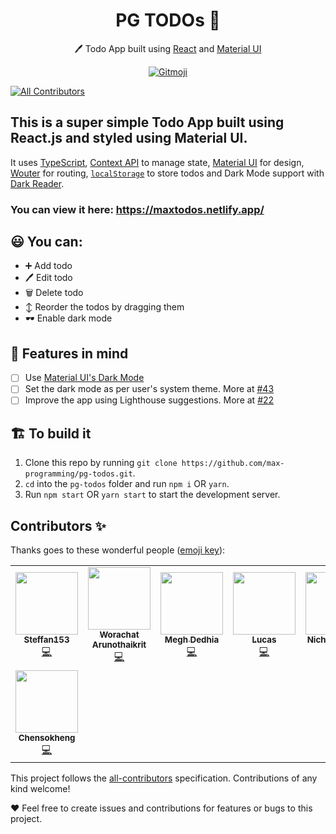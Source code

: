 <h1 align="center">
  PG TODOs 📝
</h1>

<p align="center">
  🖊️ Todo App built using <a href="https://reactjs.org/">React</a> and <a href="https://material-ui.com/">Material UI</a>
</p>
<p align="center">
<a href="https://gitmoji.carloscuesta.me">
  <img src="https://img.shields.io/badge/gitmoji-%20😜%20😍-FFDD67.svg?style=flat-square" alt="Gitmoji">
</a>
  
<!-- ALL-CONTRIBUTORS-BADGE:START - Do not remove or modify this section -->
[![All Contributors](https://img.shields.io/badge/all_contributors-8-orange.svg?style=flat-square)](#contributors-)
<!-- ALL-CONTRIBUTORS-BADGE:END -->
</p>

## This is a super simple Todo App built using React.js and styled using Material UI.

It uses [TypeScript](https://www.typescriptlang.org/), [Context API](https://reactjs.org/docs/context.html) to manage state, [Material UI](https://material-ui.com/) for design, [Wouter](https://github.com/molefrog/wouter) for routing, [`localStorage`](https://developer.mozilla.org/en-US/docs/Web/API/Window/localStorage) to store todos and Dark Mode support with [Dark Reader](https://darkreader.org/).

### You can view it here: https://maxtodos.netlify.app/

## 😃 You can:

- ➕ Add todo
- 🖊️ Edit todo
- 🗑️ Delete todo
- ↕️ Reorder the todos by dragging them
- 🕶️ Enable dark mode

## 🧠 Features in mind

- [ ] Use [Material UI's Dark Mode](https://material-ui.com/customization/palette/#user-preference)
- [ ] Set the dark mode as per user's system theme. More at [#43](https://github.com/max-programming/pg-todos/issues/43)
- [ ] Improve the app using Lighthouse suggestions. More at [#22](https://github.com/max-programming/pg-todos/issues/22)

## 🏗️ To build it

1. Clone this repo by running `git clone https://github.com/max-programming/pg-todos.git`.
2. `cd` into the `pg-todos` folder and run `npm i` OR `yarn`.
3. Run `npm start` OR `yarn start` to start the development server.

## Contributors ✨

Thanks goes to these wonderful people ([emoji key](https://allcontributors.org/docs/en/emoji-key)):

<!-- ALL-CONTRIBUTORS-LIST:START - Do not remove or modify this section -->
<!-- prettier-ignore-start -->
<!-- markdownlint-disable -->
<table>
  <tr>
    <td align="center"><a href="https://github.com/Steffan153"><img src="https://avatars0.githubusercontent.com/u/40404519?v=4" width="100px;" alt=""/><br /><sub><b>Steffan153</b></sub></a><br /><a href="#ideas-Steffan153" title="Code">💻</a></td>
    <td align="center"><a href="https://github.com/worachatsun"><img src="https://avatars0.githubusercontent.com/u/9085914?v=4" width="100px;" alt=""/><br /><sub><b>Worachat Arunothaikrit</b></sub></a><br /><a href="#ideas-worachatsun" title="Code">💻</a></td>
    <td align="center"><a href="https://github.com/m11dedhia"><img src="https://avatars3.githubusercontent.com/u/13602231?v=4" width="100px;" alt=""/><br /><sub><b>Megh Dedhia</b></sub></a><br /><a href="https://github.com/max-programming/pg-todos/commits?author=m11dedhia" title="Code">💻</a></td>
    <td align="center"><a href="https://github.com/lucas-jg"><img src="https://avatars2.githubusercontent.com/u/31200025?v=4" width="100px;" alt=""/><br /><sub><b>Lucas</b></sub></a><br /><a href="https://github.com/max-programming/pg-todos/commits?author=lucas-jg" title="Code">💻</a></td>
    <td align="center"><a href="https://github.com/ykchan052"><img src="https://avatars3.githubusercontent.com/u/11728676?v=4" width="100px;" alt=""/><br /><sub><b>Nicholas Chan</b></sub></a><br /><a href="https://github.com/max-programming/pg-todos/commits?author=ykchan052" title="Code">💻</a></td>
    <td align="center"><a href="https://dev.to/tusharkashyap63"><img src="https://avatars3.githubusercontent.com/u/65089058?v=4" width="100px;" alt=""/><br /><sub><b>Tushar Kashyap</b></sub></a><br /><a href="https://github.com/max-programming/pg-todos/commits?author=tusharkashyap63" title="Code">💻</a></td>
    <td align="center"><a href="https://github.com/DharmarajX24"><img src="https://avatars2.githubusercontent.com/u/63334359?v=4" width="100px;" alt=""/><br /><sub><b>Dharmaraj</b></sub></a><br /><a href="https://github.com/max-programming/pg-todos/commits?author=DharmarajX24" title="Code">💻</a></td>
  </tr>
  <tr>
    <td align="center"><a href="https://github.com/Chensokheng"><img src="https://avatars2.githubusercontent.com/u/52232579?v=4" width="100px;" alt=""/><br /><sub><b>Chensokheng</b></sub></a><br /><a href="https://github.com/max-programming/pg-todos/commits?author=Chensokheng" title="Code">💻</a></td>
  </tr>
</table>

<!-- markdownlint-enable -->
<!-- prettier-ignore-end -->

<!-- ALL-CONTRIBUTORS-LIST:END -->

This project follows the [all-contributors](https://github.com/all-contributors/all-contributors) specification. Contributions of any kind welcome!

❤️ Feel free to create issues and contributions for features or bugs to this project.
